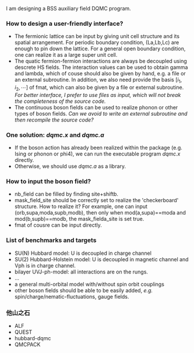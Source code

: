 I am designing a BSS auxiliary field DQMC program.

### How to design a user-friendly interface?

+ The fermionic lattice can be input by giving unit cell structure and its spatial arrangement. For periodic boundary condition, (La,Lb,Lc) are enough to pin down the lattice. For a general open boundary condition, one can realize it as a large super unit cell. 
+ The quatic fermion-fermion interactions are always be decoupled using descrete HS fields. The interaction values can be used to obtain gamma and lambda, which of couse should also be given by hand, e.g. a file or an external subroutine. In addition, we also need provide the basis $[i_1,i_2,\cdots]$ of fmat, which can also be given by a file or external subroutine. *For better interface, I prefer to use files as input, which will not break the completeness of the source code.*
+ The continuous boson fields can be used to realize phonon or other types of boson fields. *Can we avoid to write an external subroutine and then recompile the source code?*

### One solution: *dqmc.x* and *dqmc.a*
+ If the boson action has already been realized within the package (e.g. Ising or phonon or phi4), we can run the executable program *dqmc.x* directly. 
+ Otherwise, we should use *dqmc.a* as a library.

### How to input the boson field?
+ nb_field can be filled by finding site+shiftb. 
+ mask_field_site should be correctly set to realize the 'checkerboard' structure. How to realize it? For example, one can input (orb,supa,moda,supb,modb), then only when mod(a,supa)==moda and mod(b,supb)==modb, the mask_fielda_site is set true.
+ fmat of cousre can be input directly.

### List of benchmarks and targets

+ SU(N) Hubbard model: U is decoupled in charge channel
+ SU(2) Hubbard-Holstein model: U is decoupled in magnetic channel and Vph is in charge channel.
+ bilayer UVJ-ph-model: all interactions are on the rungs.
+ ...
+ a general multi-orbital model with/without spin orbit couplings
+ other boson fields should be able to be easily added, *e.g.* spin/charge/nematic-fluctuations, gauge fields. 

### 他山之石
+ ALF
+ QUEST
+ hubbard-dqmc
+ QMCPACK
